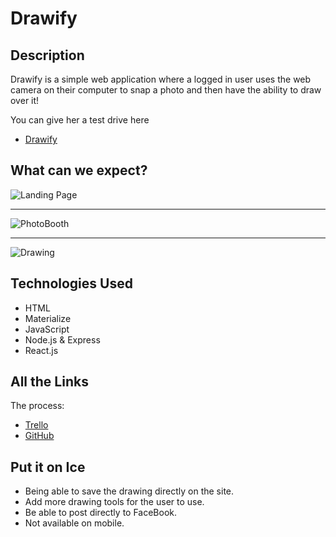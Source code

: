 # Drawify

## Description

Drawify is a simple web application where a logged in user uses the web camera on their computer to snap a photo and then have the ability to draw over it!

You can give her a test drive here
* [Drawify](https://drawify.herokuapp.com/)

## What can we expect?

![Landing Page](https://i.imgur.com/eotsaQx.png)
***
![PhotoBooth](https://i.imgur.com/sEMuJyt.png)
***
![Drawing](https://i.imgur.com/ksBFHZG.png)

## Technologies Used

* HTML
* Materialize
* JavaScript
* Node.js & Express
* React.js

## All the Links

The process:
* [Trello](https://trello.com/b/KZtCYJB0/drawify)
* [GitHub](https://github.com/cdecamp77/drawify)

## Put it on Ice

* Being able to save the drawing directly on the site.
* Add more drawing tools for the user to use.
* Be able to post directly to FaceBook.
* Not available on mobile.